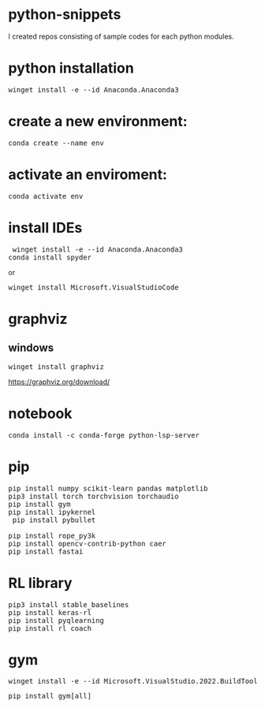 # python-snippets 
I created repos consisting of sample codes for each python modules.

# python installation
<pre>winget install -e --id Anaconda.Anaconda3</pre>

#  create a new environment:
<pre>conda create --name env</pre>

# activate an enviroment:
<pre>conda activate env</pre>

# install IDEs
<pre> winget install -e --id Anaconda.Anaconda3
conda install spyder</pre>
or
<pre>winget install Microsoft.VisualStudioCode</pre>

# graphviz
## windows
<pre>winget install graphviz</pre>
https://graphviz.org/download/

# notebook
<pre>conda install -c conda-forge python-lsp-server</pre>

# pip
<pre>pip install numpy scikit-learn pandas matplotlib 
pip3 install torch torchvision torchaudio 
pip install gym
pip install ipykernel
 pip install pybullet

pip install rope_py3k
pip install opencv-contrib-python caer
pip install fastai
</pre>

# RL library
<pre>pip3 install stable_baselines
pip install keras-rl
pip install pyqlearning
pip install rl_coach
</pre>

# gym
<pre>winget install -e --id Microsoft.VisualStudio.2022.BuildTools # Microsoft Visual C++ 14.0 or greater</pre>

<pre>pip install gym[all]</pre>
